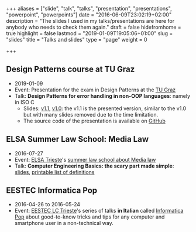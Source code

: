 +++
aliases      = ["slide", "talk", "talks", "presentation", "presentations", "powerpoint", "powerpoints"]
date         = "2016-06-09T23:02:19+02:00"
description  = "The slides I used in my talks/presentations are here for anybody who needs to check them again."
draft        = false
hidefromhome = true
highlight    = false
lastmod      = "2019-01-09T19:05:06+01:00"
slug         = "slides"
title        = "Talks and slides"
type         = "page"
weight       = 0

+++

## Design Patterns course at TU Graz

- 2019-01-09
- Event: Presentation for the exam in Design Patterns at the [TU Graz
](https://www.tugraz.at)
- Talk: **Design Patterns for error handling in non-OOP languages**: namely in ISO C
  - Slides: [v1.1](/pdf/C_error_handling_design_patterns_v1.1.pdf), [v1.0](/pdf/C_error_handling_design_patterns_v1.0.pdf): the v1.1 is the presented version, similar to the v1.0 but with many slides removed due to the time limitation.
  - The source code of the presentation is available on [GitHub](https://github.com/TheMatjaz/c_error_handling_design_patterns)


## ELSA Summer Law School: Media Law

- 2016-07-27
- Event: [ELSA Trieste](http://www.elsatrieste.it/)'s
  [summer law school about Media law](http://lawschools.elsa.org/traineeship/trieste-media-law/)
- Talk: **Computer Engineering Basics: the scary part made simple**:
  [slides](/pdf/Computer_engineering_basics_-_the_scary_part_made_simple.pdf),
  [printable list of definitions](/pdf/Computer_engineering_glossary.pdf)


## EESTEC Informatica Pop

- 2016-04-26 to 2016-05-24
- Event: [EESTEC LC Trieste](http://ts.eestec.it/)'s series of talks **in
  Italian** called [Informatica Pop](http://ts.eestec.it/informatica-pop/) about
  good-to-know tricks and tips for any computer and smartphone user in a
  non-technical way.


